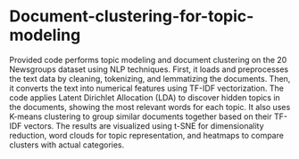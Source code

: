 # Document-clustering-for-topic-modeling

Provided code performs topic modeling and document clustering on the 20 Newsgroups dataset using NLP techniques. First, it loads and preprocesses the text data by cleaning, tokenizing, and lemmatizing the documents. Then, it converts the text into numerical features using TF-IDF vectorization. The code applies Latent Dirichlet Allocation (LDA) to discover hidden topics in the documents, showing the most relevant words for each topic. It also uses K-means clustering to group similar documents together based on their TF-IDF vectors. The results are visualized using t-SNE for dimensionality reduction, word clouds for topic representation, and heatmaps to compare clusters with actual categories.
